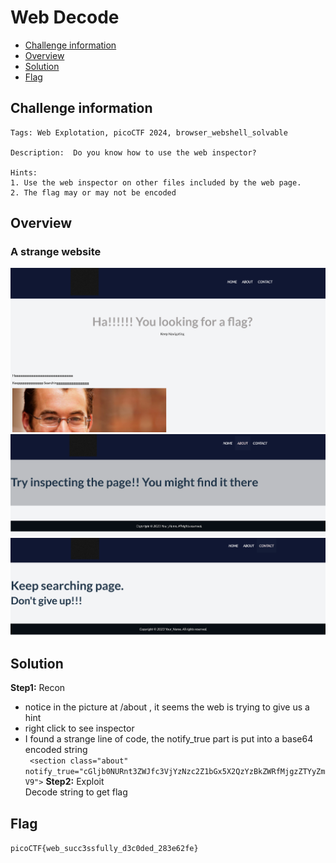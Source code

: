 # Web Decode
- [Challenge information](#challenge-information)
- [Overview](#overview)
- [Solution](#solution)
- [Flag](#flag)
## Challenge information
```test
Tags: Web Explotation, picoCTF 2024, browser_webshell_solvable

Description:  Do you know how to use the web inspector?

Hints: 
1. Use the web inspector on other files included by the web page.
2. The flag may or may not be encoded
```
## Overview
### A strange website  
![alt text](./Static/Images/Web_Decode/image1.png)  
![alt text](./Static/Images/Web_Decode/image2.png)  
![alt text](./Static/Images/Web_Decode/image3.png)
## Solution
**Step1:** Recon  
* notice in the picture at /about , it seems the web is trying to give us a hint  
* right click to see inspector  
* I found a strange line of code, the notify_true part is put into a base64 encoded string  
` <section class="about" notify_true="cGljb0NURnt3ZWJfc3VjYzNzc2Z1bGx5X2QzYzBkZWRfMjgzZTYyZmV9">`
**Step2:** Exploit  
Decode string to get flag
## Flag
`picoCTF{web_succ3ssfully_d3c0ded_283e62fe}`